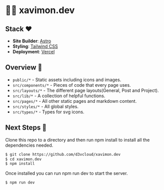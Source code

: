 # 👨‍💻 xavimon.dev

## Stack ❤️

- **Site Builder**: [Astro](https://https://astro.build/)
- **Styling**: [Tailwind CSS](https://tailwindcss.com/)
- **Deployment**: [Vercel](https://vercel.com)

## Overview 📂

- `public/*` - Static assets including icons and images.
- `src/components/*` - Pieces of code that every page uses.
- `src/layouts/*` - The different page layouts(General, Post and Project).
- `src/lib/*` - A collection of helpful functions.
- `src/pages/*` - All other static pages and markdown content.
- `src/styles/*` - All global styles.
- `src/types/*` - Types for svg icons.

## Next Steps 🚀

Clone this repo to a directory and then run npm install to install all the dependencies needed.

```bash
$ git clone https://github.com/d3vcloud/xavimon.dev
$ cd xavimon.dev
$ npm install
```
Once installed you can run npm run dev to start the server.
```bash
$ npm run dev
```